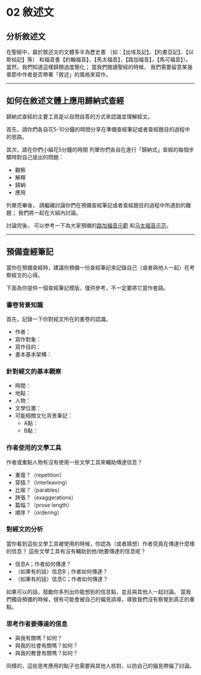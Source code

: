# 02 敘述文

## 分析敘述文

在聖經中，屬於敘述文的文體多半為歷史書
（如：【出埃及記】、【約書亞記】、【以斯帖記】等）
和福音書【約翰福音】，【馬太福音】，【路加福音】，【馬可福音】）。
當然，我們知道這樣歸類過度簡化；
當我們閱讀聖經的時候，
我們需要留意某幾章節中作者是否帶著「敘述」的風格來寫作。

-----

## 如何在敘述文體上應用歸納式查經

歸納式查經的主要工具是以自問自答的方式來認識並理解經文。

首先，請你們各自花5-10分鐘的時間分享在準備查經筆記或者查經題目的過程中的思路。

其次，請在你們小組花5分鐘的時間
列單你們各自在進行「歸納式」查經的每個步驟時對自己提出的問題：

- 觀察
- 解釋
- 歸納
- 應用

列單完畢後，
請繼續討論你們在預備查經筆記或者查經題目的過程中所遇到的難題；
我們將一起在大組內討論。

討論完後，
可以参考一下為大家預備的[路加福音示範](./resources/luke-study-notes.md)
和[马太福音示范](./resources/matthew-study-notes.md)。

-----

## 預備查經筆記

當你在預備查經時，建議你預備一份查經筆記來記錄自己（或者與他人一起）在考察經文的心得。

下面為你提供一個查經筆記模版，僅供參考，不一定要將它當作套路。

### 書卷背景知識

首先，記錄一下你對經文所在的書卷的認識。

- 作者：
- 寫作對象：
- 寫作目的：
- 書本基本架構：

### 針對經文的基本觀察

- 時間：
- 地點：
- 人物：
- 文學位置：
- 可能相關文化背景筆記：
    - A點：
    - B點：

### 作者使用的文學工具

作者或重點人物有沒有使用一些文學工具來輔助傳達信息？

- 重復？（repetition）
- 穿插？（interleaving）
- 比喻？（parables）
- 誇張？（exaggerations）
- 篇幅？（prose length）
- 順序？（ordering）

### 對經文的分析

當你看到這些文學工具被使用的時候，你認為（或者猜想）作者究竟在傳達什麼樣的信息？
這些文學工具有沒有輔助到他/她要傳達的信息呢？

- 信息A；作者如何傳達？
- （如果有的話）信息B；作者如何傳達？
- （如果有的話）信息C；作者如何傳達？

如果可以的話，鼓勵你多列出你能想到的信息點，並且與其他人一起討論。
當我們獨自預備的時候，很有可能會被自己的偏見誤導，導致我們沒有察覺到真正的重點。

### 思考作者要傳達的信息

- 與我有關嗎？如何？
- 與我的社會有關嗎？如何？
- 與我的教會有關嗎？如何？

同樣的，這些思考應用的點子也需要與其他人核對，以防自己的偏見帶偏了討論。
